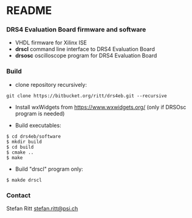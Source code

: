 # README #

### DRS4 Evaluation Board firmware and software ###

* VHDL firmware for Xilinx ISE
* **drscl** command line interface to DRS4 Evaluation Board
* **drsosc** oscilloscope program for DRS4 Evaluation Board

### Build ###

* clone repository recursively:

```git clone https://bitbucket.org/ritt/drs4eb.git --recursive```

* Install wxWidgets from https://www.wxwidgets.org/ (only if DRSOsc program is needed)

* Build executables:

```
$ cd drs4eb/software
$ mkdir build
$ cd build
$ cmake ..
$ make
```

* Build "drscl" program only:

``` 
$ makde drscl
```

### Contact ###

Stefan Ritt <stefan.ritt@psi.ch>